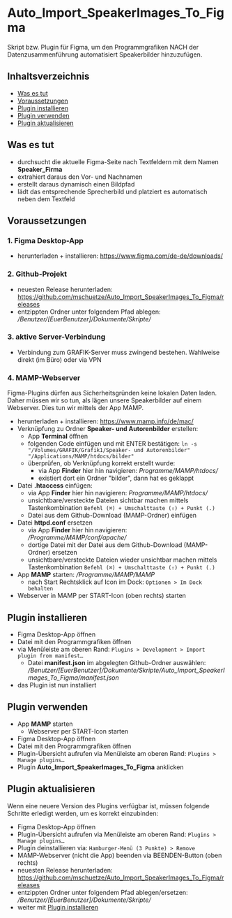 # Auto_Import_SpeakerImages_To_Figma
Skript bzw. Plugin für Figma, um den Programmgrafiken NACH der Datenzusammenführung automatisiert Speakerbilder hinzuzufügen. 

## Inhaltsverzeichnis
- [Was es tut](#was-es-tut)
- [Voraussetzungen](#voraussetzungen)
- [Plugin installieren](#plugin-installieren)
- [Plugin verwenden](#plugin-verwenden)
- [Plugin aktualisieren](#plugin-aktualisieren)

## Was es tut
- durchsucht die aktuelle Figma-Seite nach Textfeldern mit dem Namen **Speaker_Firma**
- extrahiert daraus den Vor- und Nachnamen
- erstellt daraus dynamisch einen Bildpfad
- lädt das entsprechende Sprecherbild und platziert es automatisch neben dem Textfeld

## Voraussetzungen
### 1. Figma Desktop-App
- herunterladen + installieren: https://www.figma.com/de-de/downloads/
### 2. Github-Projekt
- neuesten Release herunterladen: https://github.com/mschuetze/Auto_Import_SpeakerImages_To_Figma/releases
- entzippten Ordner unter folgendem Pfad ablegen: */Benutzer/[EuerBenutzer]/Dokumente/Skripte/*
### 3. aktive Server-Verbindung
- Verbindung zum GRAFIK-Server muss zwingend bestehen. Wahlweise direkt (im Büro) oder via VPN
### 4. MAMP-Webserver
Figma-Plugins dürfen aus Sicherheitsgründen keine lokalen Daten laden. Daher müssen wir so tun, als lägen unsere Speakerbilder auf einem Webserver. Dies tun wir mittels der App MAMP.
- herunterladen + installieren: https://www.mamp.info/de/mac/
- Verknüpfung zu Ordner **Speaker- und Autorenbilder** erstellen:
  - App **Terminal** öffnen
  - folgenden Code einfügen und mit ENTER bestätigen: `ln -s "/Volumes/GRAFIK/Grafik1/Speaker- und Autorenbilder" "/Applications/MAMP/htdocs/bilder"`
  - überprüfen, ob Verknüpfung korrekt erstellt wurde:
    - via App **Finder** hier hin navigieren: *Programme/MAMP/htdocs/*
    - existiert dort ein Ordner "bilder", dann hat es geklappt
- Datei **.htaccess** einfügen:
  - via App **Finder** hier hin navigieren: *Programme/MAMP/htdocs/*
  - unsichtbare/versteckte Dateien sichtbar machen mittels Tastenkombination `Befehl (⌘) + Umschalttaste (⇧) + Punkt (.)`
  - Datei aus dem Github-Download (MAMP-Ordner) einfügen 
- Datei **httpd.conf** ersetzen
  - via App **Finder** hier hin navigieren: */Programme/MAMP/conf/apache/*
  - dortige Datei mit der Datei aus dem Github-Download (MAMP-Ordner) ersetzen
  - unsichtbare/versteckte Dateien wieder unsichtbar machen mittels Tastenkombination `Befehl (⌘) + Umschalttaste (⇧) + Punkt (.)`
- App **MAMP** starten: */Programme/MAMP/MAMP*
  - nach Start Rechtsklick auf Icon im Dock: `Optionen > Im Dock behalten`
- Webserver in MAMP per START-Icon (oben rechts) starten

## Plugin installieren
- Figma Desktop-App öffnen
- Datei mit den Programmgrafiken öffnen
- via Menüleiste am oberen Rand: `Plugins > Development > Import plugin from manifest…`
  - Datei **manifest.json** im abgelegten Github-Ordner auswählen: */Benutzer/[EuerBenutzer]/Dokumente/Skripte/Auto_Import_SpeakerImages_To_Figma/manifest.json*
- das Plugin ist nun installiert

## Plugin verwenden
- App **MAMP** starten
  - Webserver per START-Icon starten
- Figma Desktop-App öffnen
- Datei mit den Programmgrafiken öffnen
- Plugin-Übersicht aufrufen via Menüleiste am oberen Rand: `Plugins > Manage plugins…`
- Plugin **Auto_Import_SpeakerImages_To_Figma** anklicken

## Plugin aktualisieren
Wenn eine neuere Version des Plugins verfügbar ist, müssen folgende Schritte erledigt werden, um es korrekt einzubinden:
- Figma Desktop-App öffnen
- Plugin-Übersicht aufrufen via Menüleiste am oberen Rand: `Plugins > Manage plugins…`
- Plugin deinstallieren via: `Hamburger-Menü (3 Punkte) > Remove`
- MAMP-Webserver (nicht die App) beenden via BEENDEN-Button (oben rechts)
- neuesten Release herunterladen: https://github.com/mschuetze/Auto_Import_SpeakerImages_To_Figma/releases
- entzippten Ordner unter folgendem Pfad ablegen/ersetzen: */Benutzer/[EuerBenutzer]/Dokumente/Skripte/*
- weiter mit [Plugin installieren](#plugin-installieren)